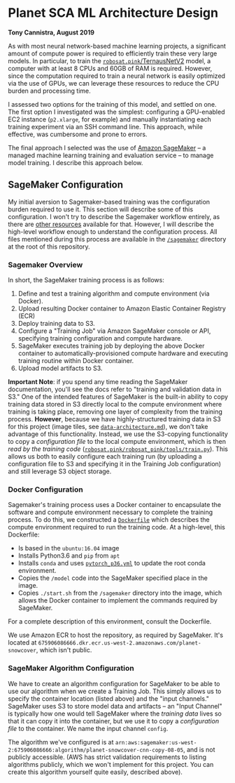 # Planet SCA ML Architecture Design
**Tony Cannistra, August 2019**

As with most neural network-based machine learning projects, a significant amount of compute power is required to efficiently train these very large models. In particular, to train the [`robosat.pink`/TernausNetV2](https://github.com/acannistra/robosat.pink) model, a computer with at least 8 CPUs and 60GB of RAM is required. However, since the computation required to train a neural network is easily optimized via the use of GPUs, we can leverage these resources to reduce the CPU burden and processing time. 

I assessed two options for the training of this model, and settled on one. The first option I investigated was the simplest: configuring  a GPU-enabled EC2 instance (`p2.xlarge`, for example) and manually instantiating each training experiment via an SSH command line. This approach, while effective, was cumbersome and prone to errors. 

The final approach I selected was the use of [Amazon SageMaker](https://aws.amazon.com/sagemaker) – a managed machine learning training and evaluation service – to manage model training. I describe this approach below. 

## SageMaker Configuration
My initial aversion to Sagemaker-based training was the configuration burden required to use it. This section will describe some of this configuration. I won't try to describe the Sagemaker workflow entirely, as there are [other resources](https://docs.aws.amazon.com/sagemaker/latest/dg/how-it-works-training.html) available for that. However, I will describe the high-level workflow enough to understand the configuration process. All files mentioned during this process are available in the [`/sagemaker`](../../sagemaker) directory at the root of this repository. 

### Sagemaker Overview
In short, the SageMaker training process is as follows:

1. Define and test a training algorithm and compute environment (via Docker). 
1. Upload resulting Docker container to Amazon Elastic Container Registry (ECR)
1. Deploy training data to S3.
1. Configure a "Training Job" via Amazon SageMaker console or API, specifying training configuration and compute hardware.  
1. SageMaker executes training job by deploying the above Docker container to automatically-provisioned compute hardware and executing training routine within Docker container.
1. Upload model artifacts to S3. 

**Important Note**: if you spend any time reading the SageMaker documentation, you'll see the docs refer to "training and validation data in S3." One of the intended features of SageMaker is the built-in ability to copy training data stored in S3 directly local to the compute environment where training is taking place, removing one layer of complexity from the training process. **However**, because we have highly-structured training data in S3 for this project (image tiles, see [`data-architecture.md`](./data-architecture.md)), we don't take advantage of this functionality. Instead, we use the S3-copying functionality to copy a *configuration file* to the local compute environment, which is then *read by the training code* ([`robosat.pink/robosat_pink/tools/train.py`](https://github.com/acannistra/robosat.pink/blob/master/robosat_pink/tools/train.py#L64)). This allows us both to easily configure each training run (by uploading a configuration file to S3 and specifying it in the Training Job configuration) and still leverage S3 object storage. 

### Docker Configuration
Sagemaker's training process uses a Docker container to encapsulate the software and compute environment necessary to complete the training process. To do this, we constructed a [`Dockerfile`](https://github.com/acannistra/planet-snowcover/blob/master/sagemaker/Dockerfile) which describes the compute environment required to run the training code. At a high-level, this Dockerfile:

* Is based in the `ubuntu:16.04` image
* Installs Python3.6 and `pip` from `apt`
* Installs `conda` and uses [`pytorch_p36.yml`](https://github.com/acannistra/planet-snowcover/blob/master/environment/pytorch_p36.yml) to update the root conda environment. 
* Copies the `/model` code into the SageMaker specified place in the image. 
* Copies `./start.sh` from the `/sagemaker` directory into the image, which allows the Docker container to implement the commands required by SageMaker. 

For a complete description of this environment, consult the Dockerfile. 

We use Amazon ECR to host the repository, as required by SageMaker. It's located at `675906086666.dkr.ecr.us-west-2.amazonaws.com/planet-snowcover`, which isn't public. 

### SageMaker Algorithm Configuration 

We have to create an algorithm configuration for SageMaker to be able to use our algorithm when we create a Training Job. This simply allows us to specify the container location (listed above) and the "input channels." SageMaker uses S3 to store model data and artifacts – an "Input Channel" is typically how one would tell SageMaker where the *training data* lives so that it can copy it into the container, but we use it to copy a *configuration file* to the container. We name the input channel `config`. 

The algorithm we've configured is at `arn:aws:sagemaker:us-west-2:675906086666:algorithm/planet-snowcover-cnn-copy-08-05`, and is not publicly accessible. (AWS has strict validation requirements to listing algorithms publicly, which we won't implement for this project. You can create this algorithm yourself quite easily, described above). 

